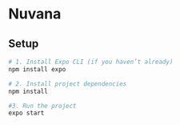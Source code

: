 # Nuvana

## Setup

```bash
# 1. Install Expo CLI (if you haven’t already)
npm install expo

# 2. Install project dependencies
npm install

#3. Run the project
expo start
